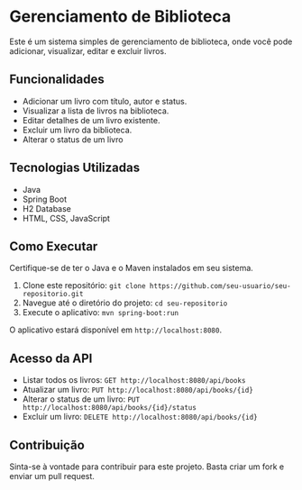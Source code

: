 # Gerenciamento de Biblioteca

Este é um sistema simples de gerenciamento de biblioteca, onde você pode adicionar, visualizar, editar e excluir livros.

## Funcionalidades

- Adicionar um livro com título, autor e status.
- Visualizar a lista de livros na biblioteca.
- Editar detalhes de um livro existente.
- Excluir um livro da biblioteca.
- Alterar o status de um livro

## Tecnologias Utilizadas

- Java
- Spring Boot
- H2 Database
- HTML, CSS, JavaScript

## Como Executar

Certifique-se de ter o Java e o Maven instalados em seu sistema.

1. Clone este repositório: `git clone https://github.com/seu-usuario/seu-repositorio.git`
2. Navegue até o diretório do projeto: `cd seu-repositorio`
3. Execute o aplicativo: `mvn spring-boot:run`

O aplicativo estará disponível em `http://localhost:8080`.

## Acesso da API
- Listar todos os livros: `GET http://localhost:8080/api/books`
- Atualizar um livro: `PUT http://localhost:8080/api/books/{id}`
- Alterar o status de um livro: `PUT http://localhost:8080/api/books/{id}/status`
- Excluir um livro: `DELETE http://localhost:8080/api/books/{id}`

## Contribuição

Sinta-se à vontade para contribuir para este projeto. Basta criar um fork e enviar um pull request.


